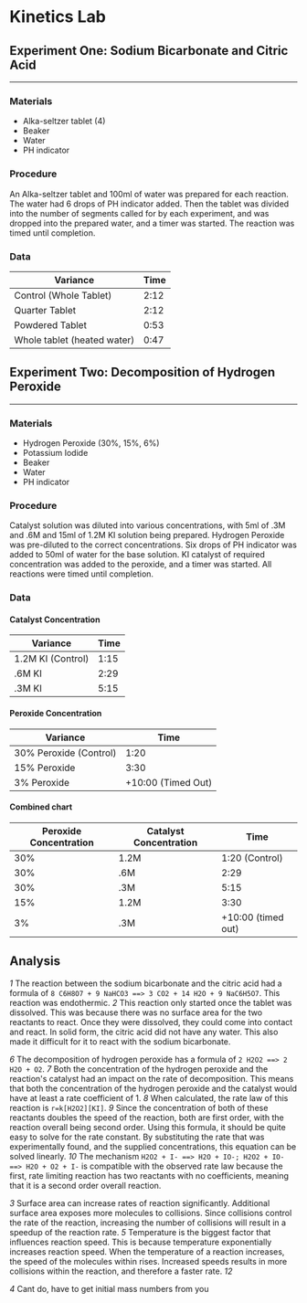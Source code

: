 # Kinetics Lab

## Experiment One: Sodium Bicarbonate and Citric Acid
---
### Materials
- Alka-seltzer tablet (4)
- Beaker
- Water
- PH indicator

### Procedure
An Alka-seltzer tablet and 100ml of water was prepared for each reaction. The water had 6 drops of PH indicator added. Then the tablet was divided into the number of segments called for by each experiment, and was dropped into the prepared water, and a timer was started. The reaction was timed until completion.

### Data

| Variance | Time |
| --- | --- |
| Control (Whole Tablet) | 2:12 |
| Quarter Tablet | 2:12 |
| Powdered Tablet | 0:53 |
| Whole tablet (heated water) | 0:47 |

## Experiment Two: Decomposition of Hydrogen Peroxide
---
### Materials
- Hydrogen Peroxide (30%, 15%, 6%)
- Potassium Iodide
- Beaker
- Water
- PH indicator

### Procedure
Catalyst solution was diluted into various concentrations, with 5ml of .3M and .6M and 15ml of 1.2M KI solution being prepared. Hydrogen Peroxide was pre-diluted to the correct concentrations. Six drops of PH indicator was added to 50ml of water for the base solution. KI catalyst of required concentration was added to the peroxide, and a timer was started. All reactions were timed until completion.

### Data
#### Catalyst Concentration
| Variance | Time |
| --- | --- |
| 1.2M KI (Control) | 1:15 |
| .6M KI | 2:29 |
| .3M KI | 5:15 |

#### Peroxide Concentration
| Variance | Time |
| --- | --- |
| 30% Peroxide (Control) | 1:20 |
| 15% Peroxide | 3:30 |
| 3% Peroxide | +10:00 (Timed Out) |

#### Combined chart
| Peroxide Concentration | Catalyst Concentration | Time |
| --- | --- | --- |
| 30% | 1.2M | 1:20 (Control) |
| 30% | .6M | 2:29 |
| 30% | .3M | 5:15 |
| 15% | 1.2M | 3:30 |
| 3% | .3M | +10:00 (timed out) |

## Analysis
*1* The reaction between the sodium bicarbonate and the citric acid had a formula of ```8 C6H8O7 + 9 NaHCO3 ==> 3 CO2 + 14 H2O + 9 NaC6H5O7```. This reaction was endothermic. *2* This reaction only started once the tablet was dissolved. This was because there was no surface area for the two reactants to react. Once they were dissolved, they could come into contact and react. In solid form, the citric acid did not have any water. This also made it difficult for it to react with the sodium bicarbonate.

*6* The decomposition of hydrogen peroxide has a formula of ``2 H2O2 ==> 2 H2O + O2``. *7* Both the concentration of the hydrogen peroxide and the reaction's catalyst had an impact on the rate of decomposition. This means that both the concentration of the hydrogen peroxide and the catalyst would have at least a rate coefficient of 1. *8* When calculated, the rate law of this reaction is ```r=k[H2O2][KI]```. *9* Since the concentration of both of these reactants doubles the speed of the reaction, both are first order, with the reaction overall being second order. Using this formula, it should be quite easy to solve for the rate constant. By substituting the rate that was experimentally found, and the supplied concentrations, this equation can be solved linearly. *10* The mechanism ``` H2O2 + I- ==> H2O + IO-; H2O2 + IO- ==> H2O + O2 + I- ``` is compatible with the observed rate law because the first, rate limiting reaction has two reactants with no coefficients, meaning that it is a second order overall reaction.

*3* Surface area can increase rates of reaction significantly. Additional surface area exposes more molecules to collisions. Since collisions control the rate of the reaction, increasing the number of collisions will result in a speedup of the reaction rate. *5* Temperature is the biggest factor that influences reaction speed. This is because temperature exponentially increases reaction speed. When the temperature of a reaction increases, the speed of the molecules within rises. Increased speeds results in more collisions within the reaction, and therefore a faster rate. *12* 

*4* Cant do, have to get initial mass numbers from you
